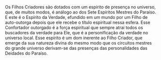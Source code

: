 ﻿Os Filhos Criadores são dotados com um espírito de presença no universo, que, de muitos modos, é análogo ao dos Sete Espíritos Mestres do Paraíso. E este é o Espírito da Verdade, efundido em um mundo por um Filho de auto-outorga depois que ele recebe o título espiritual nessa esfera. Esse Confortador outorgado é a força espiritual que sempre atrai todos os buscadores da verdade para Ele, que é a personificação da verdade no universo local. Esse espírito é um dom inerente ao Filho Criador, que emerge da sua natureza divina do mesmo modo que os circuitos mestres do grande universo derivam-se das presenças das personalidades das Deidades do Paraíso.